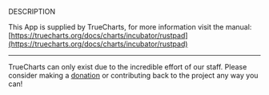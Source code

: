 DESCRIPTION


This App is supplied by TrueCharts, for more information visit the manual: [https://truecharts.org/docs/charts/incubator/rustpad](https://truecharts.org/docs/charts/incubator/rustpad)

---

TrueCharts can only exist due to the incredible effort of our staff.
Please consider making a [donation](https://truecharts.org/docs/about/sponsor) or contributing back to the project any way you can!
